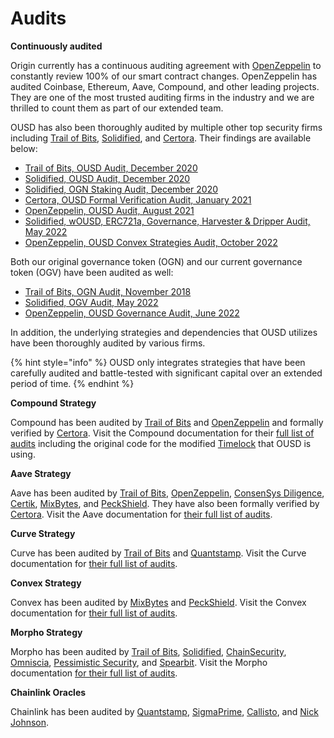 # Audits

**Continuously audited**

Origin currently has a continuous auditing agreement with [OpenZeppelin](https://openzeppelin.com) to constantly review 100% of our smart contract changes. OpenZeppelin has audited Coinbase, Ethereum, Aave, Compound, and other leading projects. They are one of the most trusted auditing firms in the industry and we are thrilled to count them as part of our extended team.

OUSD has also been thoroughly audited by multiple other top security firms including [Trail of Bits](https://www.trailofbits.com/), [Solidified](https://solidified.io/), and [Certora](https://www.certora.com/). Their findings are available below:

* [Trail of Bits, OUSD Audit, December 2020](https://github.com/OriginProtocol/security/blob/master/audits/Trail%20of%20Bits%20-%20Origin%20Dollar%20-%20Dec%202020.pdf)
* [Solidified, OUSD Audit, December 2020](https://github.com/OriginProtocol/security/blob/master/audits/Solidified%20-%20Origin%20Dollar%20-%20Dec%202020.pdf)
* [Solidified, OGN Staking Audit, December 2020](https://github.com/OriginProtocol/security/blob/master/audits/Solidified%20-%20OGN%20Staking%20-%20Dec%202020.pdf)
* [Certora, OUSD Formal Verification Audit, January 2021](https://www.certora.com/wp-content/uploads/2022/02/OriginFeb2021.pdf)
* [OpenZeppelin, OUSD Audit, August 2021](https://github.com/OriginProtocol/security/blob/master/audits/OpenZeppelin%20-%20Origin%20Dollar%20-%20October%202021.pdf)
* [Solidified, wOUSD, ERC721a, Governance, Harvester & Dripper Audit, May 2022](https://github.com/OriginProtocol/security/blob/master/audits/Solidified%20-%20OGV%2C%20wOUSD%2C%20and%20ERC721a%20-%20May%202022.pdf)
* [OpenZeppelin, OUSD Convex Strategies Audit, October 2022](https://github.com/OriginProtocol/security/blob/master/audits/OpenZeppelin%20-%20Origin%20Dollar%20Convex%20-%20October%202022.pdf)

Both our original governance token (OGN) and our current governance token (OGV) have been audited as well:

* [Trail of Bits, OGN Audit, November 2018](https://github.com/OriginProtocol/security/blob/master/audits/Trail%20of%20Bits%20-%20Origin%20Marketplace%20and%20OGN%20Token%20-%20Nov%202018.pdf)
* [Solidified, OGV Audit, May 2022](https://github.com/OriginProtocol/security/blob/master/audits/Solidified%20-%20OGV%2C%20wOUSD%2C%20and%20ERC721a%20-%20May%202022.pdf)
* [OpenZeppelin, OUSD Governance Audit, June 2022](https://github.com/OriginProtocol/security/blob/master/audits/OpenZeppelin%20-%20Origin%20Dollar%20Governance%20-%20June%202022.pdf)

In addition, the underlying strategies and dependencies that OUSD utilizes have been thoroughly audited by various firms.

{% hint style="info" %}
OUSD only integrates strategies that have been carefully audited and battle-tested with significant capital over an extended period of time.
{% endhint %}

**Compound Strategy**

Compound has been audited by [Trail of Bits](https://www.trailofbits.com) and [OpenZeppelin](https://openzeppelin.com/) and formally verified by [Certora](https://www.certora.com/). Visit the Compound documentation for their [full list of audits](https://compound.finance/docs/security#audits) including the original code for the modified [Timelock](../smart-contracts/api/timelock.md) that OUSD is using.

**Aave Strategy**

Aave has been audited by [Trail of Bits](https://www.trailofbits.com), [OpenZeppelin](https://openzeppelin.com/), [ConsenSys Diligence](https://consensys.net/diligence/), [Certik](https://certik.io/), [MixBytes](https://mixbytes.io/), and [PeckShield](https://peckshield.com/). They have also been formally verified by [Certora](https://www.certora.com/). Visit the Aave documentation for [their full list of audits](https://docs.aave.com/developers/security-and-audits).

**Curve Strategy**

Curve has been audited by [Trail of Bits](https://www.trailofbits.com) and [Quantstamp](https://quantstamp.com/). Visit the Curve documentation for [their full list of audits](https://www.curve.fi/audits).

**Convex Strategy**

Convex has been audited by [MixBytes](https://mixbytes.io/) and [PeckShield](https://peckshield.com/). Visit the Convex documentation for [their full list of audits](https://docs.convexfinance.com/convexfinance/faq/audits).

**Morpho Strategy**

Morpho has been audited by [Trail of Bits](https://www.trailofbits.com/), [Solidified](https://solidified.io/), [ChainSecurity](https://chainsecurity.com/), [Omniscia](https://omniscia.io/), [Pessimistic Security](https://pessimistic.io/), and [Spearbit](https://spearbit.com/). Visit the Morpho documentation [for their full list of audits](https://docs.morpho.xyz/security/audits).

**Chainlink Oracles**

Chainlink has been audited by [Quantstamp](https://github.com/smartcontractkit/chainlink/tree/bafa91c), [SigmaPrime](https://github.com/smartcontractkit/chainlink/tree/cee356), [Callisto](https://gist.github.com/yuriy77k/c3a70d212a7f9ecda715252e45073158), and [Nick Johnson](https://github.com/smartcontractkit/chainlink/tree/5327f9).&#x20;

